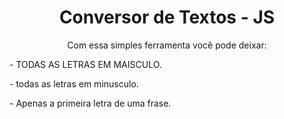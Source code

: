 <h1 align="center">
    <a> Conversor de Textos - JS</a>
</h1>
<p align="center">Com essa simples ferramenta você pode deixar:
</p><p>- TODAS AS LETRAS EM MAISCULO.</p>
<p>- todas as letras em minusculo.</p>
<p>- Apenas a primeira letra de uma frase.</p>
